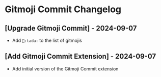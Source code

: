 # Gitmoji Commit Changelog

## [Upgrade Gitmoji Commit] - 2024-09-07

- Add `🎉:tada:` to the list of gitmojis

## [Add Gitmoji Commit Extension] - 2024-09-07

- Add initial version of the Gitmoji Commit extension
